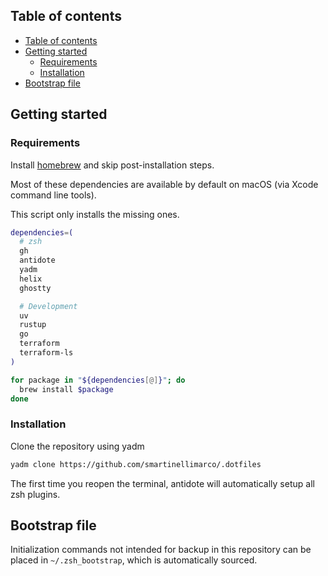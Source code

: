 ## Table of contents

<!--toc:start-->
- [Table of contents](#table-of-contents)
- [Getting started](#getting-started)
  - [Requirements](#requirements)
  - [Installation](#installation)
- [Bootstrap file](#bootstrap-file)
<!--toc:end-->

## Getting started

### Requirements

Install [homebrew](https://brew.sh/) and skip post-installation steps.

Most of these dependencies are available by default on macOS (via Xcode command line tools).

This script only installs the missing ones.

```zsh
dependencies=(
  # zsh
  gh
  antidote
  yadm
  helix
  ghostty

  # Development
  uv
  rustup
  go
  terraform
  terraform-ls
)

for package in "${dependencies[@]}"; do
  brew install $package
done
```

### Installation

Clone the repository using yadm
```zsh
yadm clone https://github.com/smartinellimarco/.dotfiles
```

The first time you reopen the terminal, antidote will automatically setup all zsh plugins.

## Bootstrap file

Initialization commands not intended for backup in this repository can be placed in `~/.zsh_bootstrap`, which is automatically sourced.
